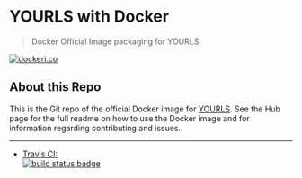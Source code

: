 # YOURLS with Docker

> Docker Official Image packaging for YOURLS

[![dockeri.co](http://dockeri.co/image/yourls/docker/)](https://hub.docker.com/r/yourls/docker/)

## About this Repo

This is the Git repo of the official Docker image for [YOURLS](https://registry.hub.docker.com/r/yourls/docker/).
See the Hub page for the full readme on how to use the Docker image and for information
regarding contributing and issues.

---

-	[Travis CI:  
	![build status badge](https://travis-ci.org/YOURLS/docker-yourls.svg?branch=master)](https://travis-ci.org/YOURLS/docker-yourls)
